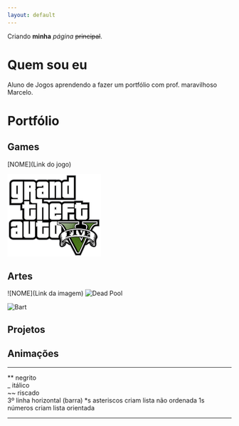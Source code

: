 ```yaml
---
layout: default
---
```


Criando **minha** _página_ ~~principal~~.

# Quem sou eu
Aluno de Jogos aprendendo a fazer um portfólio com prof. maravilhoso Marcelo.

# Portfólio

## Games

[NOME](Link do jogo)

[![](gta-v-logo-notogames.png) ](https://www.rockstargames.com/V/br)

## Artes
![NOME](Link da imagem)
![Dead Pool](https://lh3.googleusercontent.com/agiMAi9ddTrSU8xpu0bcIvvIS-JboKSoJPFXo3Vyzc96sX9bfax3DNwzVxcJxaS-KQ=h900)

![Bart](https://i.pinimg.com/originals/c8/bf/32/c8bf324fa57715013adb09e2999657d4.jpg)

## Projetos

## Animações

* * *

** negrito  
_  itálico  
~~ riscado  
3º linha horizontal (barra)
*s asteriscos criam lista não ordenada
1s números criam lista orientada

* * *
